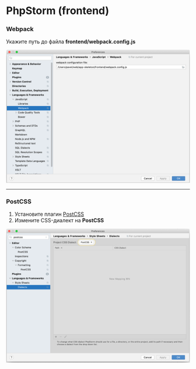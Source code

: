 # PhpStorm (frontend)

### Webpack
Укажите путь до файла **frontend/webpack.config.js**

![](webpack-settings.png)

---

### PostCSS
1. Установите плагин [PostCSS](https://plugins.jetbrains.com/plugin/8578-postcss)
2. Измените CSS-диалект на **PostCSS**

![](postcss-dialect.png)
